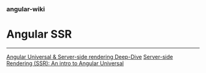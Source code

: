 ### angular-wiki

# Angular SSR
***
[Angular Universal & Server-side rendering Deep-Dive](https://medium.com/@MarkPieszak/angular-universal-server-side-rendering-deep-dive-dc442a6be7b7)
[Server-side Rendering (SSR): An intro to Angular Universal](https://angular.io/guide/universal)